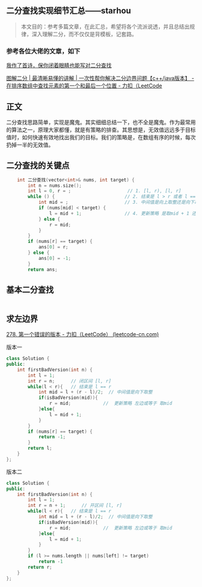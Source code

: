 ## 二分查找实现细节汇总——starhou



> 本文目的：参考多篇文章，在此汇总，希望将各个流派说透，并且总结出规律，深入理解二分，而不仅仅是背模板，记套路。

### 参考各位大佬的文章，如下

[我作了首诗，保你闭着眼睛也能写对二分查找](https://mp.weixin.qq.com/s?__biz=MzAxODQxMDM0Mw==&mid=2247485044&idx=1&sn=e6b95782141c17abe206bfe2323a4226&scene=21)

[图解二分 | 最清晰易懂的讲解 | 一次性帮你解决二分边界问题【c++/java版本】 - 在排序数组中查找元素的第一个和最后一个位置 - 力扣（LeetCode](https://leetcode-cn.com/problems/find-first-and-last-position-of-element-in-sorted-array/solution/tu-jie-er-fen-zui-qing-xi-yi-dong-de-jia-ddvc/)

## 正文

二分查找思路简单，实现是魔鬼。其实细细总结一下，也不全是魔鬼。作为最常用的算法之一，原理大家都懂，就是有策略的排查。其思想是，无效值远远多于目标值时，如何快速有效地找出我们的目标。我们的策略是，在数组有序的时候，每次扔掉一半的无效值。



## 二分查找的关键点

```c++
    int 二分查找(vector<int>& nums, int target) {
        int n = nums.size();
        int l = 0, r = ; 				     // 1. [l, r), [l, r]
        while () {				   		    // 2. 结束是 l > r 或者 l == r
            int mid = ;						// 3. 中间值是向上取整还是向下取整
            if (nums[mid] < target) {
                l = mid + 1;				// 4. 更新策略 是取mid + 1 还是 mid
            } else {
                r = mid;
            }
        }
        if (nums[r] == target) {
            ans[0] = r;
        } else {
            ans[0] = -1;
        }
        return ans;
```

## 基本二分查找

```c++
```

## 求左边界

[278. 第一个错误的版本 - 力扣（LeetCode） (leetcode-cn.com)](https://leetcode-cn.com/problems/first-bad-version/)

版本一

```c++
class Solution {
public:
    int firstBadVersion(int n) {
        int l = 1;
        int r = n;    	// 闭区间 [l, r]
        while(l < r){   // 结束是 l == r
            int mid = l + (r - l)/2;  // 中间值是向下取整
            if(isBadVersion(mid)){
                r = mid;			//  更新策略 左边或等于 取mid
            }else{
                l = mid + 1;
            }
        }
        if (nums[r] == target) {
            return -1;
        }
        return l;
    }
};
```

版本二

```c++
class Solution {
public:
    int firstBadVersion(int n) {
        int l = 1;
        int r = n + 1;    	// 开区间 [l, r]
        while(l < r){   // 结束是 l == r
            int mid = l + (r - l)/2;  // 中间值是向下取整
            if(isBadVersion(mid)){
                r = mid;			//  更新策略 左边或等于 取mid
            }else{
                l = mid + 1;
            }
        }
        if (l >= nums.length || nums[left] != target)
            return -1
        return r;
    }
};
```

